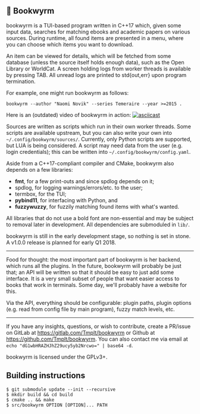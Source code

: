 📜 Bookwyrm
---
bookwyrm is a TUI-based program written in C++17 which, given some input data,
searches for matching ebooks and academic papers on various sources.
During runtime, all found items are presented in a menu,
where you can choose which items you want to download.

An item can be viewed for details, which will be fetched from some database (unless the source itself holds enough data), such as the Open Library or WorldCat.
A screen holding logs from worker threads is available by pressing TAB. All unread logs are printed to std{out,err} upon program termination.

For example, one might run bookwyrm as follows:

    bookwyrm --author "Naomi Novik" --series Temeraire --year >=2015 .

Here is an (outdated) video of bookwyrm in action:
[![asciicast](https://asciinema.org/a/9kRtmSvVupD6PsUdtBKQ3vZaD.png)](https://asciinema.org/a/9kRtmSvVupD6PsUdtBKQ3vZaD)

Sources are written as scripts which run in their own worker threads.
Some scripts are available upstream, but you can also write your own into `~/.config/bookwyrm/sources/`. Currently, only Python scripts are supported, but LUA is being considered.
A script may need data from the user (e.g. login credentials); this can be written into `~/.config/bookwyrm/config.yaml`.

Aside from a C++17-compliant compiler and CMake, bookwyrm also depends on a few libraries:
* **fmt**,        for a few print-outs and since spdlog depends on it;
* spdlog,         for logging warnings/errors/etc. to the user;
* termbox,        for the TUI;
* **pybind11**,   for interfacing with Python, and
* **fuzzywuzzy**, for fuzzily matching found items with what's wanted.

All libraries that do not use a bold font are non-essential and may be subject to removal later in development. All dependencies are submoduled in `lib/`.

bookwyrm is still in the early development stage, so nothing is set in stone. A v1.0.0 release is planned for early Q1 2018.

---

Food for thought: the most important part of bookwyrm is her backend, which runs all the plugins.
In the future, bookwyrm will probably be just that; an API will be written so that it should be easy to just add some interface.
It is a very small subset of people that want easier access to books that work in terminals.
Some day, we'll probably have a website for this.

Via the API, everything should be configurable: plugin paths, plugin options (e.g. read from config file by main program), fuzzy match levels, etc.

---

If you have any insights, questions, or wish to contribute,
create a PR/issue on GitLab at <https://gitlab.com/Tmplt/bookwyrm> or Github at <https://github.com/Tmplt/bookwyrm>.
You can also contact me via email at `echo "dG1wbHRAZHJhZ29ucy5yb2Nrcwo=" | base64 -d`.

bookwyrm is licensed under the GPLv3+.

Building instructions
---
```
$ git submodule update --init --recursive
$ mkdir build && cd build
$ cmake .. && make
$ src/bookwyrm OPTION [OPTION]... PATH
```
